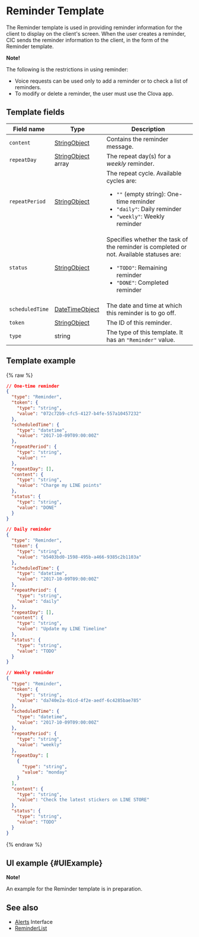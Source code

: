# Reminder Template

The Reminder template is used in providing reminder information for the client to display on the client's screen.
When the user creates a reminder, CIC sends the reminder information to the client, in the form of the Reminder template.

<div class="note">
<p><strong>Note!</strong></p>
<p>The following is the restrictions in using reminder:</p>
<ul>
  <li>Voice requests can be used only to add a reminder or to check a list of reminders.</li>
  <li>To modify or delete a reminder, the user must use the Clova app.</li>
</ul>
</div>

## Template fields

| Field name       | Type    | Description                     |
|---------------|---------|-----------------------------|
| `content`       | [StringObject](/CIC/References/ContentTemplates/Shared_Objects.md#StringObject)     | Contains the reminder message. |
| `repeatDay`     | [StringObject](/CIC/References/ContentTemplates/Shared_Objects.md#StringObject) array | The repeat day(s) for a _weekly_ reminder. |
| `repeatPeriod`  | [StringObject](/CIC/References/ContentTemplates/Shared_Objects.md#StringObject)     | The repeat cycle. Available cycles are: <ul><li><code>""</code> (empty string): One-time reminder</li><li><code>"daily"</code>: Daily reminder</li><li><code>"weekly"</code>: Weekly reminder</li></ul> |
| `status`        | [StringObject](/CIC/References/ContentTemplates/Shared_Objects.md#StringObject)     | Specifies whether the task of the reminder is completed or not. Available statuses are: <ul><li><code>"TODO"</code>: Remaining reminder</li><li><code>"DONE"</code>: Completed reminder</li></ul> |
| `scheduledTime` | [DateTimeObject](/CIC/References/ContentTemplates/Shared_Objects.md#DateTimeObject) | The date and time at which this reminder is to go off. |
| `token`         | [StringObject](/CIC/References/ContentTemplates/Shared_Objects.md#StringObject)     | The ID of this reminder. |
| `type`          | string                                                                              | The type of this template. It has an `"Reminder"` value.  |

## Template example

{% raw %}

```json
// One-time reminder
{
  "type": "Reminder",
  "token": {
    "type": "string",
    "value": "072c72b9-cfc5-4127-b4fe-557a10457232"
  },
  "scheduledTime": {
    "type": "datetime",
    "value": "2017-10-09T09:00:00Z"
  },
  "repeatPeriod": {
    "type": "string",
    "value": ""
  },
  "repeatDay": [],
  "content": {
    "type": "string",
    "value": "Charge my LINE points"
  },
  "status": {
    "type": "string",
    "value": "DONE"
  }
}

// Daily reminder
{
  "type": "Reminder",
  "token": {
    "type": "string",
    "value": "b5403bd0-1598-495b-a466-9385c2b1103a"
  },
  "scheduledTime": {
    "type": "datetime",
    "value": "2017-10-09T09:00:00Z"
  },
  "repeatPeriod": {
    "type": "string",
    "value": "daily"
  },
  "repeatDay": [],
  "content": {
    "type": "string",
    "value": "Update my LINE Timeline"
  },
  "status": {
    "type": "string",
    "value": "TODO"
  }
}

// Weekly reminder
{
  "type": "Reminder",
  "token": {
    "type": "string",
    "value": "da740e2a-01cd-4f2e-aedf-6c4285bae785"
  },
  "scheduledTime": {
    "type": "datetime",
    "value": "2017-10-09T09:00:00Z"
  },
  "repeatPeriod": {
    "type": "string",
    "value": "weekly"
  },
  "repeatDay": [
    {
      "type": "string",
      "value": "monday"
    }
  ],
  "content": {
    "type": "string",
    "value": "Check the latest stickers on LINE STORE"
  },
  "status": {
    "type": "string",
    "value": "TODO"
  }
}

```

{% endraw %}

## UI example {#UIExample}

<div class="note">
<p><strong>Note!</strong></p>
<p>An example for the Reminder template is in preparation.</p>
</div>

## See also

* [Alerts](/CIC/References/CICInterface/Alerts.md) Interface
* [ReminderList](/CIC/References/ContentTemplates/ReminderList.md)
